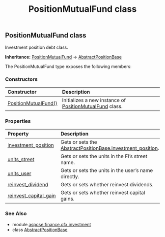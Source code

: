﻿---
title: PositionMutualFund class
second_title: Aspose.Finance for Python via .NET API References
description: 
type: docs
weight: 680
url: /python-net/aspose.finance.ofx.investment/positionmutualfund/
is_root: false
---

## PositionMutualFund class

Investment position debt class.



**Inheritance:** [PositionMutualFund](/finance/python-net/aspose.finance.ofx.investment/positionmutualfund) → 
[AbstractPositionBase](/finance/python-net/aspose.finance.ofx.investment/abstractpositionbase)



The PositionMutualFund type exposes the following members:

### Constructors
| Constructor | Description |
| :- | :- |
| [PositionMutualFund()](/finance/python-net/aspose.finance.ofx.investment/positionmutualfund/__init__/#) | Initializes a new instance of [PositionMutualFund](/finance/python-net/aspose.finance.ofx.investment/positionmutualfund) class. |


### Properties
| Property | Description |
| :- | :- |
| [investment_position](/finance/python-net/aspose.finance.ofx.investment/positionmutualfund/investment_position) | Gets or sets the [AbstractPositionBase.investment_position](/finance/python-net/aspose.finance.ofx.investment/abstractpositionbase#investment_position). |
| [units_street](/finance/python-net/aspose.finance.ofx.investment/positionmutualfund/units_street) | Gets or sets the units in the FI’s street name. |
| [units_user](/finance/python-net/aspose.finance.ofx.investment/positionmutualfund/units_user) | Gets or sets the units in the user’s name directly. |
| [reinvest_dividend](/finance/python-net/aspose.finance.ofx.investment/positionmutualfund/reinvest_dividend) | Gets or sets whether reinvest dividends. |
| [reinvest_capital_gain](/finance/python-net/aspose.finance.ofx.investment/positionmutualfund/reinvest_capital_gain) | Gets or sets whether reinvest capital gains. |


### See Also

* module [aspose.finance.ofx.investment](../)
* class [AbstractPositionBase](/finance/python-net/aspose.finance.ofx.investment/abstractpositionbase)
